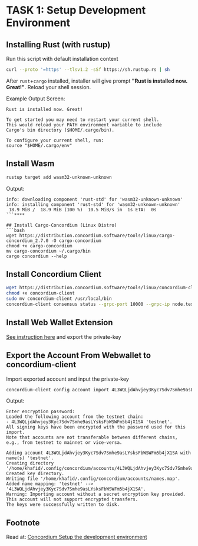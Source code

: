 # TASK 1: Setup Development Environment

## Installing Rust (with rustup)
Run this script with default installation context
```bash
curl --proto '=https' --tlsv1.2 -sSf https://sh.rustup.rs | sh
```
After `rust`+`cargo` installed, installer will give prompt **"Rust is installed now. Great!"**.
Reload your shell session.

Example Output Screen:
```
Rust is installed now. Great!

To get started you may need to restart your current shell.
This would reload your PATH environment variable to include
Cargo's bin directory ($HOME/.cargo/bin).

To configure your current shell, run:
source "$HOME/.cargo/env"
```

## Install Wasm
```bash
rustup target add wasm32-unknown-unknown
```
Output:
```
info: downloading component 'rust-std' for 'wasm32-unknown-unknown'
info: installing component 'rust-std' for 'wasm32-unknown-unknown'
 18.9 MiB /  18.9 MiB (100 %)  10.5 MiB/s in  1s ETA:  0s
```****

## Install Cargo-Concordium (Linux Distro)
```bash
wget https://distribution.concordium.software/tools/linux/cargo-concordium_2.7.0 -O cargo-concordium
chmod +x cargo-concordium
mv cargo-concordium ~/.cargo/bin
cargo concordium --help
```
## Install Concordium Client
```bash
wget https://distribution.concordium.software/tools/linux/concordium-client_5.0.2-0 -O concordium-client
chmod +x concordium-client
sudo mv concordium-client /usr/local/bin
concordium-client consensus status --grpc-port 10000 --grpc-ip node.testnet.concordium.com
```
## Install Web Wallet Extension
[See instruction here](https://developer.concordium.software/en/mainnet/net/browser-wallet/setup-browser-wallet.html) and export the private-key
## Export the Account From Webwallet to concordium-client
Import exported account and input the private-key
```bash
concordium-client config account import 4L3WQLjdAhvjey3Kyc7Sdv7Smhe9asLYsksFbWSWFm5b4jX1SA.export --name testnet```
```
Output: 
```
Enter encryption password: 
Loaded the following account from the testnet chain:
- 4L3WQLjdAhvjey3Kyc7Sdv7Smhe9asLYsksFbWSWFm5b4jX1SA 'testnet'.
All signing keys have been encrypted with the password used for this import.
Note that accounts are not transferable between different chains, e.g., from testnet to mainnet or vice-versa.

Adding account 4L3WQLjdAhvjey3Kyc7Sdv7Smhe9asLYsksFbWSWFm5b4jX1SA with name(s) 'testnet'.
Creating directory '/home/khafid/.config/concordium/accounts/4L3WQLjdAhvjey3Kyc7Sdv7Smhe9asLYsksFbWSWFm5b4jX1SA'.
Created key directory.
Writing file '/home/khafid/.config/concordium/accounts/names.map'.
Added name mapping: 'testnet' --> '4L3WQLjdAhvjey3Kyc7Sdv7Smhe9asLYsksFbWSWFm5b4jX1SA'.
Warning: Importing account without a secret encryption key provided. This account will not support encrypted transfers.
The keys were successfully written to disk.

```

## Footnote
Read at: [Concordium Setup the development environment
](http://developer.concordium.software/en/mainnet/smart-contracts/tutorials/setup-env.html)